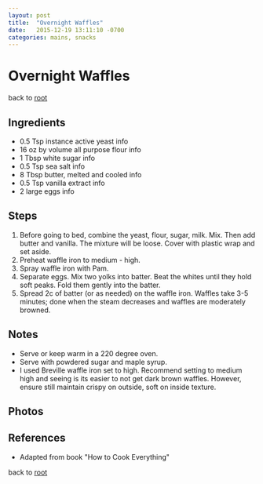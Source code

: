 ```yaml
---
layout: post
title:  "Overnight Waffles"
date:   2015-12-19 13:11:10 -0700
categories: mains, snacks
---
```


# Overnight Waffles

back to [root](../README.md)

## Ingredients

* 0.5 Tsp instance active yeast info 
* 16 oz by volume all purpose flour info 
* 1 Tbsp white sugar info 
* 0.5 Tsp sea salt info 
* 8 Tbsp butter, melted and cooled info 
* 0.5 Tsp vanilla extract info 
* 2 large eggs info 

## Steps

1. Before going to bed, combine the yeast, flour, sugar, milk. Mix. Then add butter and vanilla. The mixture will be loose. Cover with plastic wrap and set aside. 
2. Preheat waffle iron to medium - high.
3. Spray waffle iron with Pam. 
4. Separate eggs. Mix two yolks into batter. Beat the whites until they hold soft peaks. Fold them gently into the batter.
5. Spread 2c of batter (or as needed) on the waffle iron. Waffles take 3-5 minutes; done when the steam decreases and waffles are moderately browned.

## Notes

* Serve or keep warm in a 220 degree oven.
* Serve with powdered sugar and maple syrup.
* I used Breville waffle iron set to high. Recommend setting to medium high and seeing is its easier to not get dark brown waffles. However, ensure still maintain crispy on outside, soft on inside texture.

## Photos

## References

* Adapted from book "How to Cook Everything"

back to [root](../README.md)
